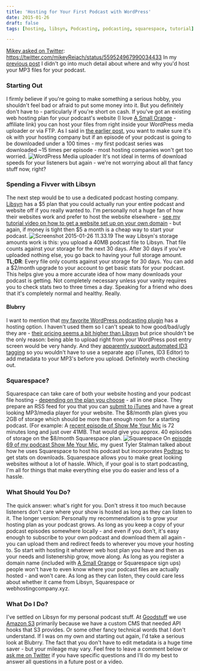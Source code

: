 ```yaml
---
title: 'Hosting for Your First Podcast with WordPress'
date: 2015-01-26
draft: false
tags: [hosting, libsyn, Podcasting, podcasting, squarespace, tutorial]

---
```


[Mikey asked on Twitter](https://twitter.com/mikeyReiach/status/559524967990034433): https://twitter.com/mikeyReiach/status/559524967990034433 In my [previous post](https://chrisenns.com/2015/01/first-time-podcasting-with-wordpress/) I didn't go into much detail about where and why you'd host your MP3 files for your podcast.

### Starting Out

I firmly believe if you're going to make something a serious hobby, you shouldn't feel bad or afraid to put some money into it. But you definitely don't have to - particularly if you're short on cash. If you've got an existing web hosting plan for your podcast's website (I love [A Small Orange](http://www.asmallorange.com?a_aid=ichris) - affiliate link) you can host your files from right inside your WordPress media uploader or via FTP. As I said in [the earlier post](https://chrisenns.com/2015/01/first-time-podcasting-with-wordpress/), you want to make sure it's ok with your hosting company but if an episode of your podcast is going to be downloaded under a 100 times - my first podcast series was downloaded ~15 times per episode - most hosting companies won't get too worried. ![WordPress Media uploader](https://chrisenns.com/wp-content/uploads/2015/01/Screenshot-2015-01-26-11.10.39-300x138.png) It's not ideal in terms of download speeds for your listeners but again - we're not worrying about all that fancy stuff now, right?

### Spending a Fivver with Libsyn

The next step would be to use a dedicated podcast hosting company. [Libsyn](http://www.libsyn.com/plans-pricing/) has a $5 plan that you could actually run your entire podcast and website off if you really wanted to. I'm personally not a huge fan of how their websites work and prefer to host the website elsewhere - [see my tutorial video on how to get a website set up on your own domain](https://www.youtube.com/watch?v=_dQr69-dkbU) - but again, if money is tight then $5 a month is a cheap way to start your podcast. ![Screenshot 2015-01-26 11.33.19](https://chrisenns.com/wp-content/uploads/2015/01/Screenshot-2015-01-26-11.33.19-300x162.png) The way Libsyn's storage amounts work is this: you upload a 40MB podcast file to Libsyn. That file counts against your storage for the next 30 days. After 30 days if you've uploaded nothing else, you go back to having your full storage amount. **TL;DR**: Every file only counts against your storage for 30 days. You can add a $2/month upgrade to your account to get basic stats for your podcast. This helps give you a more accurate idea of how many downloads your podcast is getting. Not completely necessary unless your vanity requires you to check stats two to three times a day. Speaking for a friend who does that it's completely normal and healthy. Really.

#### Blubrry

I want to mention that [my favorite WordPress podcasting plugin](https://wordpress.org/extend/plugins/powerpress/) has a hosting option. I haven't used them so I can't speak to how good/bad/ugly they are - [their pricing seems a bit higher than Libsyn](http://create.blubrry.com/store/) but price shouldn't be the only reason: being able to upload right from your WordPress post entry screen would be very handy. And they [apparently support automated ID3 tagging](http://create.blubrry.com/resources/podcast-media-hosting/) so you wouldn't have to use a separate app (iTunes, ID3 Editor) to add metadata to your MP3's before you upload. Definitely worth checking out.

### Squarespace?

Squarespace can take care of both your website hosting and your podcast file hosting - [depending on the plan you choose](http://www.squarespace.com/pricing/) - all in one place. They prepare an RSS feed for you that you can [submit to iTunes](https://phobos.apple.com/WebObjects/MZFinance.woa/wa/publishPodcast) and have a great looking MP3/media player for your website. The $8/month plan gives you 2GB of storage which should be more than enough room for a starting podcast. (For example: A [recent episode of Show Me Your Mic](http://goodstuff.fm/smym/68) is 72 minutes long and just over 41MB. That would give you approx. 40 episodes of storage on the $8/month Squarespace plan. ![Squarespace](https://chrisenns.com/wp-content/uploads/2015/01/Screenshot-2015-01-26-11.37.44-300x139.png) On [episode 69 of my podcast Show Me Your Mic](http://goodstuff.fm/smym/69), my guest Tyler Stalman talked about how he uses Squarespace to host his podcast but incorporates [Podtrac](http://podtrac.com) to get stats on downloads. Squarespace allows you to make great looking websites without a lot of hassle. Which, if your goal is to start podcasting, I'm all for things that make everything else you do easier and less of a hassle.

### What Should You Do?

The quick answer: what's right for you. Don't stress it too much because listeners don't care where your show is hosted as long as they can listen to it. The longer version: Personally my recommendation is to grow your hosting plan as your podcast grows. As long as you keep a copy of your podcast episodes somewhere locally - and even if you don't, it's easy enough to subscribe to your own podcast and download them all again - you can upload them and redirect feeds to wherever you move your hosting to. So start with hosting it whatever web host plan you have and then as your needs and listenership grow, move along. As long as you register a domain name (included with [A Small Orange](http://www.asmallorange.com?a_aid=ichris) or Squarespace sign ups) people won't have to even know where your podcast files are actually hosted - and won't care. As long as they can listen, they could care less about whether it came from Libsyn, Squarespace or webhostingcompany.xyz.

### What Do I Do?

I've settled on Libsyn for my personal podcast stuff. At [Goodstuff](http://goodstuff.fm) we use [Amazon S3](http://aws.amazon.com/s3/) primarily because we have a custom CMS that needed API hooks that S3 provides. Or some other fancy technical words that I don't understand. If I was on my own and starting out again, I'd take a serious look at Blubrry. The fact that you don't have to edit metadata is a huge time saver - but your mileage may vary. Feel free to leave a com­ment below or [ask me on Twit­ter](http://www.twitter.com/ichris) if you have spe­cific ques­tions and I’ll do my best to answer all ques­tions in a future post or a video.